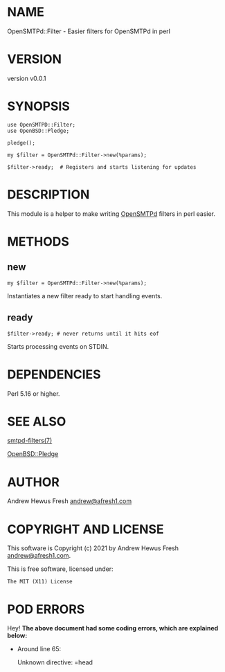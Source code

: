 # NAME

OpenSMTPd::Filter - Easier filters for OpenSMTPd in perl

# VERSION

version v0.0.1

# SYNOPSIS

    use OpenSMTPD::Filter;
    use OpenBSD::Pledge;

    pledge();

    my $filter = OpenSMTPd::Filter->new(%params);

    $filter->ready;  # Registers and starts listening for updates

# DESCRIPTION

This module is a helper to make writing [OpenSMTPd](https://opensmtpd.org)
filters in perl easier.

# METHODS

## new

    my $filter = OpenSMTPd::Filter->new(%params);

Instantiates a new filter ready to start handling events.

## ready

    $filter->ready; # never returns until it hits eof

Starts processing events on STDIN.

# DEPENDENCIES

Perl 5.16 or higher.

# SEE ALSO

[smtpd-filters(7)](https://github.com/OpenSMTPD/OpenSMTPD/blob/master/usr.sbin/smtpd/smtpd-filters.7)

[OpenBSD::Pledge](http://man.openbsd.org/OpenBSD::Pledge)

# AUTHOR

Andrew Hewus Fresh <andrew@afresh1.com>

# COPYRIGHT AND LICENSE

This software is Copyright (c) 2021 by Andrew Hewus Fresh <andrew@afresh1.com>.

This is free software, licensed under:

    The MIT (X11) License

# POD ERRORS

Hey! **The above document had some coding errors, which are explained below:**

- Around line 65:

    Unknown directive: =head
